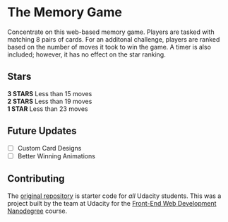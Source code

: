 # The Memory Game
Concentrate on this web-based memory game. Players are tasked with matching 8 pairs of cards. For an additonal challenge, players are ranked based on the number of moves it took to win the game. A timer is also included; however, it has no effect on the star ranking.

## Stars
**3 STARS** Less than 15 moves <br>
**2 STARS** Less than 19 moves <br>
**1 STAR** Less than 23 moves

## Future Updates
- [ ] Custom Card Designs
- [ ] Better Winning Animations

## Contributing
The [original repository](https://github.com/udacity/fend-project-memory-game) is starter code for _all_ Udacity students. This was a project built by the team at Udacity for the [Front-End Web Development Nanodegree](https://www.udacity.com/course/front-end-web-developer-nanodegree--nd001) course.